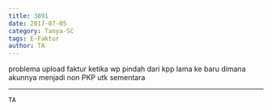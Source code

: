 ```yaml
---
title: 3891
date: 2017-07-05
category: Tanya-SC
tags: E-Faktur
author: TA
---
```


problema upload faktur ketika wp pindah dari kpp lama ke baru dimana akunnya menjadi non PKP utk sementara

---



`TA`
